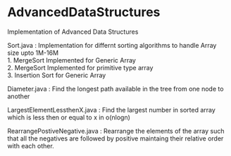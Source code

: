 # AdvancedDataStructures
Implementation of Advanced Data Structures

Sort.java : Implementation for differnt sorting algorithms to handle Array size upto 1M-16M                                               
            1. MergeSort Implemented for Generic Array                                                         
            2. MergeSort Implemented for primitive type array                                                                             
            3. Insertion Sort for Generic Array
            
Diameter.java : Find the longest path available in the tree from one node to another

LargestElementLessthenX.java : Find the largest number in sorted array which is less then or equal to x in o(nlogn)

RearrangePostiveNegative.java : Rearrange the elements of the array such that all the negatives are followed by positive maintaing their relative order with each other.
